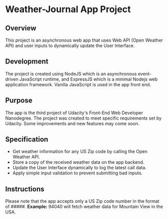 # Weather-Journal App Project

## Overview

This project is an asynchronous web app that uses Web API (Open Weather API) and user inputs to dynamically update the User Interface.

## Development

The project is created using NodeJS which is an asynchronous event-driven JavaScript runtime, and ExpressJS which is a minimal Nodejs web application framework. Vanilla JavaScript is used in the app front end.

## Purpose

The app is the third project of Udacity's Front-End Web Developer Nanodegree. The project was created to meet specific requirements set by Udacity. Some improvements and new features may come soon.

## Specification

- Get weather information for any US Zip code by calling the Open Weather API.
- Store a copy of the received weather data on the app backend.
- Update the User Interface dynamically to log the latest call data.
- Apply simple input validation to prevent submitting bad inputs.

## Instructions

Please note that the app accepts only a US Zip code number in the format of #####. **Example:** 94040 will fetch weather data for Mountain View in the USA.
